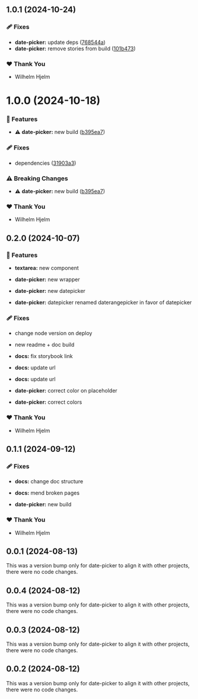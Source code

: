 ## 1.0.1 (2024-10-24)

### 🩹 Fixes

- **date-picker:** update deps ([768544a](https://github.com/migrationsverket/midas/commit/768544a))
- **date-picker:** remove stories from build ([101b473](https://github.com/migrationsverket/midas/commit/101b473))

### ❤️  Thank You

- Wilhelm Hjelm

# 1.0.0 (2024-10-18)

### 🚀 Features

- ⚠️  **date-picker:** new build ([b395ea7](https://github.com/migrationsverket/midas/commit/b395ea7))

### 🩹 Fixes

- dependencies ([31903a3](https://github.com/migrationsverket/midas/commit/31903a3))

### ⚠️  Breaking Changes

- ⚠️  **date-picker:** new build ([b395ea7](https://github.com/migrationsverket/midas/commit/b395ea7))

### ❤️  Thank You

- Wilhelm Hjelm

## 0.2.0 (2024-10-07)


### 🚀 Features

- **textarea:** new component

- **date-picker:** new wrapper

- **date-picker:** new datepicker

- **date-picker:** datepicker renamed daterangepicker in favor of datepicker


### 🩹 Fixes

- change node version on deploy

- new readme + doc build

- **docs:** fix storybook link

- **docs:** update url

- **docs:** update url

- **date-picker:** correct color on placeholder

- **date-picker:** correct colors


### ❤️  Thank You

- Wilhelm Hjelm

## 0.1.1 (2024-09-12)


### 🩹 Fixes

- **docs:** change doc structure

- **docs:** mend broken pages

- **date-picker:** new build


### ❤️  Thank You

- Wilhelm Hjelm

## 0.0.1 (2024-08-13)

This was a version bump only for date-picker to align it with other projects, there were no code changes.

## 0.0.4 (2024-08-12)

This was a version bump only for date-picker to align it with other projects, there were no code changes.

## 0.0.3 (2024-08-12)

This was a version bump only for date-picker to align it with other projects, there were no code changes.

## 0.0.2 (2024-08-12)

This was a version bump only for date-picker to align it with other projects, there were no code changes.